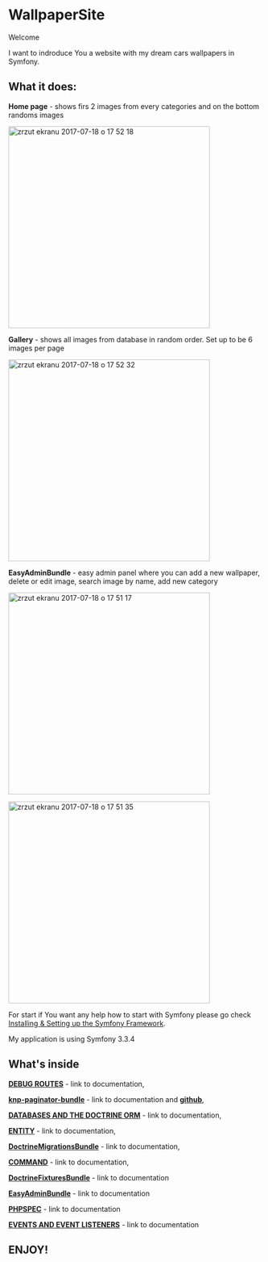WallpaperSite
=============

Welcome

I want to indroduce You a website with my dream cars wallpapers in Symfony.

What it does:
-------------

**Home page** - shows firs 2 images from every categories and on the bottom randoms images

<img width="400" alt="zrzut ekranu 2017-07-18 o 17 52 18" 
src="https://user-images.githubusercontent.com/27738202/28327011-935f39f6-6be2-11e7-9503-11028cb6ede2.png">

**Gallery** - shows all images from database in random order. Set up to be 6 images per page

<img width="400" alt="zrzut ekranu 2017-07-18 o 17 52 32" 
src="https://user-images.githubusercontent.com/27738202/28327125-d88d7556-6be2-11e7-9482-92b2b9ff1593.png">

**EasyAdminBundle** - easy admin panel where you can add a new wallpaper, delete or edit image, search image by name,
add new category

<img width="400" alt="zrzut ekranu 2017-07-18 o 17 51 17" 
src="https://user-images.githubusercontent.com/27738202/28327332-6127c0ba-6be3-11e7-8990-b89785913bc0.png">

<img width="400" alt="zrzut ekranu 2017-07-18 o 17 51 35" 
src="https://user-images.githubusercontent.com/27738202/28327361-725669ae-6be3-11e7-96df-9fa0083d0fd6.png">


For start if You want any help how to start with Symfony please go check [Installing & Setting up the Symfony Framework][1].

My application is using Symfony 3.3.4

What's inside
-------------

[**DEBUG ROUTES**][2] - link to documentation,

[**knp-paginator-bundle**][3]   -   link to documentation and [**github**][4],

[**DATABASES AND THE DOCTRINE ORM**][5] -   link to documentation,

[**ENTITY**][6] -   link to documentation,

[**DoctrineMigrationsBundle**][7]   -   link to documentation,

[**COMMAND**][8]    -   link to documentation,

[**DoctrineFixturesBundle**][9]     -   link to documentation

[**EasyAdminBundle**][10]   -   link to documentation

[**PHPSPEC**][11]   -   link to documentation

[**EVENTS AND EVENT LISTENERS**][12]    -   link to documentation

ENJOY!
------



[1]:    https://symfony.com/doc/current/setup.html
[2]:    https://symfony.com/doc/current/routing/debug.html
[3]:    https://packagist.org/packages/knplabs/knp-paginator-bundle
[4]:    https://github.com/KnpLabs/KnpPaginatorBundle
[5]:    http://symfony.com/doc/current/doctrine.html
[6]:    https://symfony.com/doc/current/bundles/SensioGeneratorBundle/commands/generate_doctrine_entity.html
[7]:    http://symfony.com/doc/current/bundles/DoctrineMigrationsBundle/index.html
[8]:    https://symfony.com/doc/current/bundles/SensioGeneratorBundle/commands/generate_command.html
[9]:    http://symfony.com/doc/current/bundles/DoctrineFixturesBundle/index.html
[10]:   https://github.com/javiereguiluz/EasyAdminBundle
[11]:   https://symfony.com/projects/phpspec
[12]:   http://symfony.com/doc/current/event_dispatcher.html
